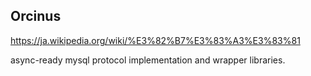 Orcinus
---

https://ja.wikipedia.org/wiki/%E3%82%B7%E3%83%A3%E3%83%81

async-ready mysql protocol implementation and wrapper libraries.
